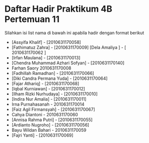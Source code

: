 # Daftar Hadir Praktikum 4B Pertemuan 11
Silahkan isi list nama di bawah ini apabila hadir dengan format berikut

- [Assyifa Khalif] - [2010631170058]
- [Fathimatuz Zahra] - [2010631170009]
[Dela Amaliya ] - [ 2010631170062 ]
- [Irfan Maulana] - [2010631170013]
- [Chendra Muhammad Azhari Sofyan] - [2010631170140]
- Farhan Saory 2010631170008
- [Fadhillah Ramadhan] - [2010631170066]
- [Diki Candra Permana Yuda] - [2010631170064]
- [Fajar Athariq] - [2010631170068]
- [Iqbal Kurniawan] - [2010631170012]
- [Ilham Rizki Nurhudaya] - [2010631170010]
- [Indira Nur Amalia] - [2010631170011]
- Irna Purnahasanah - 2010631170014
- [Faiz Agil Firmansyah] - [2010631170067]
- Cahya Diantoni - 2010631170060
- [Annisa Rahma Putri] - [2010631170055]
- [Ardianto Nugroho] - [2010631170056]
- Bayu Wildan Bahari - 2010631170059
- [Fajri Yanti] - [2010631170069]

